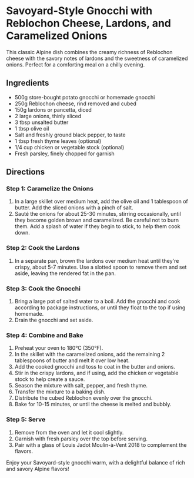 # Savoyard-Style Gnocchi with Reblochon Cheese, Lardons, and Caramelized Onions

This classic Alpine dish combines the creamy richness of Reblochon cheese with the savory notes of lardons and the sweetness of caramelized onions. Perfect for a comforting meal on a chilly evening.

## Ingredients

- 500g store-bought potato gnocchi or homemade gnocchi
- 250g Reblochon cheese, rind removed and cubed
- 150g lardons or pancetta, diced
- 2 large onions, thinly sliced
- 3 tbsp unsalted butter
- 1 tbsp olive oil
- Salt and freshly ground black pepper, to taste
- 1 tbsp fresh thyme leaves (optional)
- 1/4 cup chicken or vegetable stock (optional)
- Fresh parsley, finely chopped for garnish

## Directions

### Step 1: Caramelize the Onions

1. In a large skillet over medium heat, add the olive oil and 1 tablespoon of butter. Add the sliced onions with a pinch of salt.
2. Sauté the onions for about 25-30 minutes, stirring occasionally, until they become golden brown and caramelized. Be careful not to burn them. Add a splash of water if they begin to stick, to help them cook down.

### Step 2: Cook the Lardons

1. In a separate pan, brown the lardons over medium heat until they're crispy, about 5-7 minutes. Use a slotted spoon to remove them and set aside, leaving the rendered fat in the pan.

### Step 3: Cook the Gnocchi

1. Bring a large pot of salted water to a boil. Add the gnocchi and cook according to package instructions, or until they float to the top if using homemade.
2. Drain the gnocchi and set aside.

### Step 4: Combine and Bake

1. Preheat your oven to 180°C (350°F).
2. In the skillet with the caramelized onions, add the remaining 2 tablespoons of butter and melt it over low heat.
3. Add the cooked gnocchi and toss to coat in the butter and onions.
4. Stir in the crispy lardons, and if using, add the chicken or vegetable stock to help create a sauce.
5. Season the mixture with salt, pepper, and fresh thyme.
6. Transfer the mixture to a baking dish.
7. Distribute the cubed Reblochon evenly over the gnocchi.
8. Bake for 10-15 minutes, or until the cheese is melted and bubbly.

### Step 5: Serve

1. Remove from the oven and let it cool slightly.
2. Garnish with fresh parsley over the top before serving.
3. Pair with a glass of Louis Jadot Moulin-à-Vent 2018 to complement the flavors.

Enjoy your Savoyard-style gnocchi warm, with a delightful balance of rich and savory Alpine flavors!